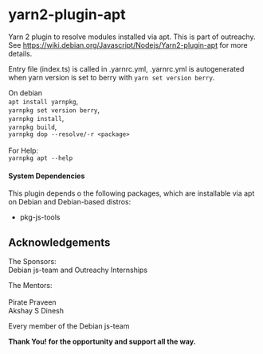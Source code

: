 # yarn2-plugin-apt

Yarn 2 plugin to resolve modules installed via apt. This is part of outreachy. See https://wiki.debian.org/Javascript/Nodejs/Yarn2-plugin-apt for more details.

Entry file (index.ts) is called in .yarnrc.yml, .yarnrc.yml is autogenerated when yarn version is set to berry with `yarn set version berry`.

On debian <br/> `apt install yarnpkg`,<br/> `yarnpkg set version berry`,<br/> `yarnpkg install`,<br/> `yarnpkg build`,<br/> `yarnpkg dop --resolve/-r <package>`<br/><br/> For Help: <br/>  `yarnpkg apt --help`

#### System Dependencies
This plugin depends o the following packages, which are installable via apt on Debian and Debian-based distros:
- pkg-js-tools


## Acknowledgements

The Sponsors:<br/>
Debian js-team and Outreachy Internships

The Mentors:<br/>	  
Pirate Praveen<br/>
Akshay S Dinesh

Every member of the Debian js-team

**Thank You! for the opportunity and support all the way.**